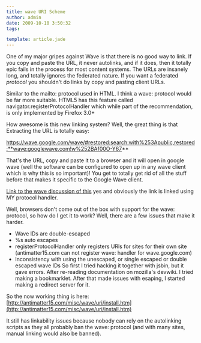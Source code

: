 ```yaml
---
title: wave URI Scheme
author: admin
date: 2009-10-10 3:50:32
tags: 

template: article.jade
---
```


One of my major gripes against Wave is that there is no good way to link. If you copy and paste the URL, it never autolinks, and if it does, then it totally epic fails in the process for most content systems. The URLs are insanely long, and totally ignores the federated nature. If you want a federated _protocol_ you shouldn't do links by copy and pasting client URLs.

Similar to the mailto: protocol used in HTML. I think a wave: protocol would be far more suitable. HTML5 has this feature called navigator.registerProtocolHandler which while part of the recommendation, is only implemented by Firefox 3.0+

How awesome is this new linking system? Well, the great thing is that Extracting the URL is totally easy:

https://wave.google.com/wave/#restored:search:with%253Apublic,restored:**wave:googlewave.com!w%252BAf00O-Y67**

That's the URL, copy and paste it to a browser and it will open in google wave (well the software can be configured to open up in any wave client which is why this is so important)! You get to totally get rid of all the stuff before that makes it specific to the Google Wave client.

[Link to the wave discussion of this](wave:googlewave.com!w%252BAf00O-Y67) yes and obviously the link is linked using MY protocol handler.

Well, browsers don't come out of the box with support for the wave: protocol, so how do I get it to work? Well, there are a few issues that make it harder.

*   Wave IDs are double-escaped
*   %s auto escapes
*   registerProtocolHandler only registers URls for sites for their own site (antimatter15.com can not register wave: handler for wave.google.com)
*   Inconsistency with using the unescaped, or single escaped or double escaped wave IDs
So first I tried hacking it together with jsbin, but it gave errors. After re-reading documentation on mozilla's devwiki. I tried making a bookmarklet. After that made issues with esaping, I started making a redirect server for it.

So the now working thing is here: [http://antimatter15.com/misc/wave/uri/install.htm](http://antimatter15.com/misc/wave/uri/install.htm)

It still has linkability issues because nobody can rely on the autolinking scripts as they all probably ban the wave: protocol (and with many sites, manual linking would also be banned).
